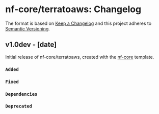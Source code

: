 # nf-core/terratoaws: Changelog

The format is based on [Keep a Changelog](https://keepachangelog.com/en/1.0.0/)
and this project adheres to [Semantic Versioning](https://semver.org/spec/v2.0.0.html).

## v1.0dev - [date]

Initial release of nf-core/terratoaws, created with the [nf-core](https://nf-co.re/) template.

### `Added`

### `Fixed`

### `Dependencies`

### `Deprecated`
